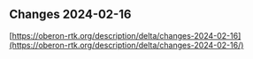 ## Changes 2024-02-16

[https://oberon-rtk.org/description/delta/changes-2024-02-16](https://oberon-rtk.org/description/delta/changes-2024-02-16/)
